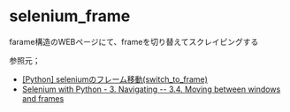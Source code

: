 # selenium_frame

farame構造のWEBページにて、frameを切り替えてスクレイピングする


参照元；
- [[Python] seleniumのフレーム移動(switch_to_frame)](https://hacknote.jp/archives/51263/)
- [Selenium with Python  -  3. Navigating  -- 3.4. Moving between windows and frames](https://selenium-python.readthedocs.io/navigating.html#moving-between-windows-and-frames)
